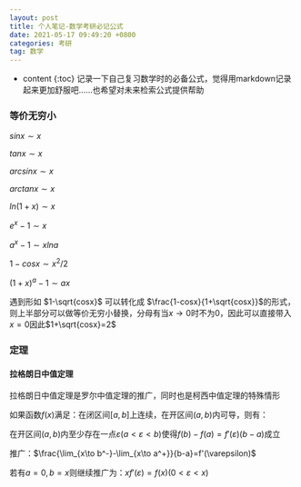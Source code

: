 ```yaml
---
layout: post
title: 个人笔记-数学考研必记公式
date: 2021-05-17 09:49:20 +0800
categories: 考研
tag: 数学
---
```


* content
{:toc}
记录一下自己复习数学时的必备公式，觉得用markdown记录起来更加舒服吧……也希望对未来检索公式提供帮助

<!-- ![](https://latex.codecogs.com/gif.latex?) -->

### 等价无穷小

$sinx \sim x$

$tanx \sim x$

$arcsinx \sim x$

$arctanx \sim x$

$ln(1+x) \sim x$

$e^x-1 \sim x$

$a^x-1 \sim xlna$

$1-cosx \sim x^2/2$ 

$(1+x)^a-1 \sim ax$

遇到形如 $1-\sqrt{cosx}$ 可以转化成 $\frac{1-cosx}{1+\sqrt{cosx}}$的形式，则上半部分可以做等价无穷小替换，分母有当$x\to0$时不为0，因此可以直接带入$x=0$因此$1+\sqrt{cosx}=2$ 



### 定理

#### 拉格朗日中值定理

拉格朗日中值定理是罗尔中值定理的推广，同时也是柯西中值定理的特殊情形

如果函数$f(x)$满足：在闭区间$[a,b]$上连续，在开区间$(a,b)$内可导，则有：

在开区间$(a,b)$内至少存在一点$\varepsilon(a<\varepsilon<b)$使得$f(b)-f(a)=f'(\varepsilon)(b-a)$成立

推广：$\frac{\lim_{x\to b^-}-\lim_{x\to a^+}}{b-a}=f'(\varepsilon)$

若有$a=0, b=x$则继续推广为：$xf'(\varepsilon)=f(x) (0<\varepsilon<x)$

